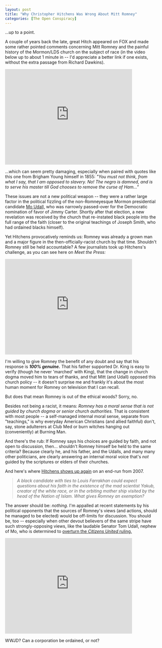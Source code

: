 ```yaml
---
layout: post
title: "Why Christopher Hitchens Was Wrong About Mitt Romney"
categories: [The Open Conspiracy]
---
```

...up to a point.

A couple of years back the late, great Hitch appeared on FOX and made some rather pointed comments concerning Mitt Romney and the painful history of the Mormon/LDS church on the subject of race (in the video below up to about 1 minute in -- I'd appreciate a better link if one exists, without the extra passage from Richard Dawkins).


<iframe width="420" height="315" src="http://www.youtube.com/embed/9Etownp_Rmw" frameborder="0" allowfullscreen></iframe>


...which can seem pretty damaging, especially when paired with quotes like this one from Brigham Young himself in 1855: <i>"You must not think, from what I say, that I am opposed to slavery. No! The negro is damned, and is to serve his master till God chooses to remove the curse of Ham..."</i>

These issues are not a new political weapon -- they were a rather large factor in the political fizzling of the non-Romneyesque Mormon presidential candidate <a href="http://en.wikipedia.org/wiki/Udall_family">Mo Udall,</a> who was narrowly passed-over for the Democratic nomination of favor of Jimmy Carter. Shortly after that election, a new revelation was received by the church that re-instated black people into the full range of the faith (closer to the original teachings of Joseph Smith, who had ordained blacks himself).

Yet Hitchens provocatively reminds us: Romney was already a grown man and a major figure in the then-officially-racist church by that time. Shouldn't Romney still be held accountable? A few journalists took up Hitchens's challenge, as you can see here on <i>Meet the Press:</i>


<iframe width="420" height="315" src="http://www.youtube.com/embed/Pcw0woPX5VY" frameborder="0" allowfullscreen></iframe>


I'm willing to give Romney the benefit of any doubt and say that his response is <i><b>100% genuine.</b></i> That his father supported Dr. King is easy to verify (though he never 'marched' with King), that the change in church dogma moved him to tears of thanks, and that Mitt (and Udall) opposed this church policy -- it doesn't surprise me and frankly it's about the most human moment for Romney on television that I can recall.

But does that mean Romney is out of the ethical woods? Sorry, no.

Besides not being a racist, it means: <i>Romney has a moral sense that is not guided by church dogma or senior church authorities.</i> That is consistent with most people -- a self-managed internal moral sense, separate from "teachings," is why everyday American Christians (and allied faithful) don't, say, stone adulterers at Club Med or burn witches hanging out (conveniently) at Burning Man.

And there's the rub: If Romney says his choices are guided by faith, and not open to discussion, then... shouldn't Romney himself be held to the same criteria? Because clearly he, and his father, and the Udalls, and many many other politicians, are clearly answering an internal moral voice that's <i>not</i> guided by the scriptures or elders of their churches.

And here's where <a href="http://www.slate.com/articles/news_and_politics/fighting_words/2007/11/mitt_the_mormon.html">Hitchens shows up again</a> on an end-run from 2007.

<blockquote><i>A black candidate with ties to Louis Farrakhan could expect questions about his faith in the existence of the mad scientist Yakub, creator of the white race, or in the orbiting mother ship visited by the head of the Nation of Islam. What gives Romney an exemption?</i></blockquote>

The answer should be: <i>nothing.</i> I'm appalled at recent statements by his political opponents that the sources of Romney's views (and actions, should he managed to be elected) would be off-limits for discussion. You should be, too -- especially when other devout believers of the same stripe have such strongly-opposing views, like the laudable Senator Tom Udall, nephew of Mo, who is determined to <a href="http://www.rawstory.com/rs/2011/11/01/sens-udall-bennet-propose-bill-to-overturn-citizens-united-ruling/">overturn the <i>Citizens United</i> ruling.</a>


<iframe width="420" height="315" src="http://www.youtube.com/embed/x3iSxPG5K8U" frameborder="0" allowfullscreen></iframe>


WWJD? Can a corporation be ordained, or not?

